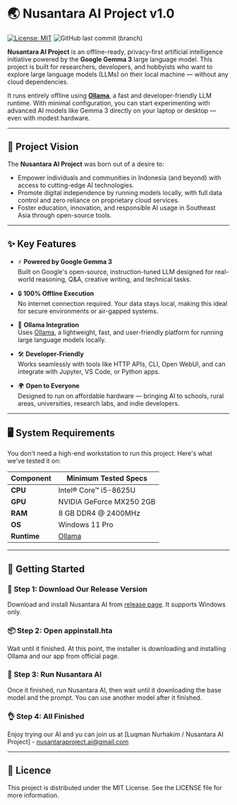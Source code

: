 # 🌏 Nusantara AI Project v1.0

[![License: MIT](https://img.shields.io/badge/License-MIT-yellow.svg)](LICENSE)
![GitHub last commit (branch)](https://img.shields.io/github/last-commit/lnpro684/Nusantara-AI-Project/main)

**Nusantara AI Project** is an offline-ready, privacy-first artificial intelligence initiative powered by the **Google Gemma 3** large language model. This project is built for researchers, developers, and hobbyists who want to explore large language models (LLMs) on their local machine — without any cloud dependencies.

It runs entirely offline using [**Ollama**](https://ollama.com), a fast and developer-friendly LLM runtime. With minimal configuration, you can start experimenting with advanced AI models like Gemma 3 directly on your laptop or desktop — even with modest hardware.

---

## 🌟 Project Vision

The **Nusantara AI Project** was born out of a desire to:

- Empower individuals and communities in Indonesia (and beyond) with access to cutting-edge AI technologies.
- Promote digital independence by running models locally, with full data control and zero reliance on proprietary cloud services.
- Foster education, innovation, and responsible AI usage in Southeast Asia through open-source tools.

---

## ✨ Key Features

- ⚡ **Powered by Google Gemma 3**  
  Built on Google's open-source, instruction-tuned LLM designed for real-world reasoning, Q&A, creative writing, and technical tasks.

- 🔒 **100% Offline Execution**  
  No internet connection required. Your data stays local, making this ideal for secure environments or air-gapped systems.

- 🧠 **Ollama Integration**  
  Uses [Ollama](https://ollama.com), a lightweight, fast, and user-friendly platform for running large language models locally.

- 🛠️ **Developer-Friendly**  
  Works seamlessly with tools like HTTP APIs, CLI, Open WebUI, and can integrate with Jupyter, VS Code, or Python apps.

- 🌍 **Open to Everyone**  
  Designed to run on affordable hardware — bringing AI to schools, rural areas, universities, research labs, and indie developers.

---

## 🖥️ System Requirements

You don't need a high-end workstation to run this project. Here's what we've tested it on:

| Component      | Minimum Tested Specs                   |
|----------------|----------------------------------------|
| **CPU**        | Intel® Core™ i5-8625U                  |
| **GPU**        | NVIDIA GeForce MX250 2GB               |
| **RAM**        | 8 GB DDR4 @ 2400MHz                    |
| **OS**         | Windows 11 Pro                         |
| **Runtime**    | [Ollama](https://ollama.com)           |

---

## 🚀 Getting Started

### 🔧 Step 1: Download Our Release Version

Download and install Nusantara AI from [release page](https://github.com/Nusantara-AI-Project/releases). It supports Windows only.

### 📦 Step 2: Open appinstall.hta

Wait until it finished. At this point, the installer is downloading and installing Ollama and our app from official page.

### 🚀 Step 3: Run Nusantara AI

Once it finished, run Nusantara AI, then wait until it downloading the base model and the prompt. You can use another model after it finished.

### 👌 Step 4: All Finished

Enjoy trying our AI and yu can join us at [Luqman Nurhakim / Nusantara AI Project] - [nusantaraproject.ai@gmail.com](mailto:nusantaraproject.ai@gmail.com)

---

## 📝 Licence

This project is distributed under the MIT License. See the LICENSE file for more information.
